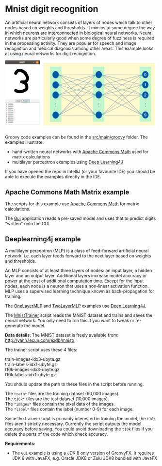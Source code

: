 # Mnist digit recognition

An artificial neural network consists of layers of nodes which talk to other nodes based on weights and thresholds.
It mimics to some degree the way in which neurons are interconnected in biological neural networks.
Neural networks are particularly good when some degree of fuzziness is required in the processing activity.
They are popular for speech and image recognition and medical diagnosis among other areas.
This example looks at using neural networks for digit recognition.

![Running Gui.groovy](../../docs/images/mnist_gui.png)

Groovy code examples can be found in the [src/main/groovy](src/main/groovy) folder.
The examples illustrate:
* hand-written neural networks with
[Apache Commons Math](https://commons.apache.org/proper/commons-math/) used for matrix calculations
* multilayer perceptron examples using
[Deep Learning4J](https://deeplearning4j.org/)

If you have opened the repo in IntelliJ (or your favourite IDE) you should be able to execute the examples directly in the IDE.

## Apache Commons Math Matrix example

The scripts for this example use
[Apache Commons Math](https://commons.apache.org/proper/commons-math/)
for matrix calculations.

The [Gui](src/main/groovy/Gui.groovy) application reads a pre-saved model and uses that to predict digits "written" onto the GUI.

## Deeplearning4j example

A multilayer perceptron (MLP) is a class of feed-forward artificial neural network, i.e. each
layer feeds forward to the next layer based on weights and thresholds.

An MLP consists of at least three layers of nodes: an input layer, a hidden layer and an output layer.
Additional layers increase model accuracy or power at the cost of additional computation time.
Except for the input nodes, each node is a neuron that uses a non-linear activation function.
MLP uses a supervised learning technique known as back-propagation for training.

The [OneLayerMLP](src/main/groovy/OneLayerMLP.groovy)
and [TwoLayerMLP](src/main/groovy/TwoLayerMLP.groovy) examples use
[Deep Learning4J](https://deeplearning4j.org/).

The [MnistTrainer](src/main/groovy/MnistTrainer.groovy) script reads the MNIST dataset and trains and saves the neural network.
You only need to run this if you want to tweak or re-generate the model.

__Data details__:
The MNIST dataset is freely available from:<br>
http://yann.lecun.com/exdb/mnist/

The trainer script uses these 4 files:

train-images-idx3-ubyte.gz<br>
train-labels-idx1-ubyte.gz<br>
t10k-images-idx3-ubyte.gz<br>
t10k-labels-idx1-ubyte.gz

You should update the path to these files in the script before running.

The `train*` files are the training dataset (60,000 images).<br>
The `t10k*` files are the test dataset (10,000 images).<br>
The `*images*` files contain the pixel data of the images.<br>
The `*label*` files contain the label (number 0-9) for each image.

Since the trainer script is primarily interested in training the model,
the `t10k` files aren't strictly necessary.
Currently the script outputs the model accuracy before saving.
You could avoid downloading the `t10k` files if
you delete the parts of the code which check accuracy.

__Requirements__:

* The `Gui` example is using a JDK 8 only version of GroovyFX.
  It requires JDK 8 with JavaFX, e.g. Oracle JDK8 or Zulu JDK8 bundled with JavaFX
